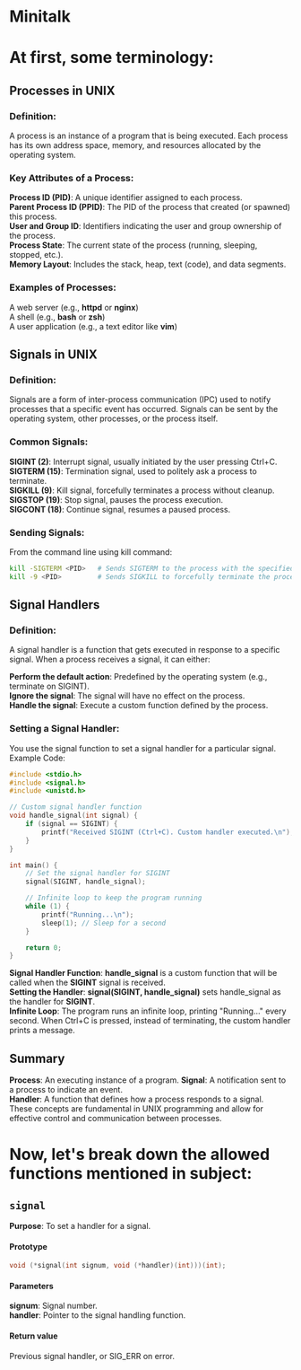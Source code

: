 # Minitalk

# At first, some terminology:

## Processes in UNIX
### Definition:
A process is an instance of a program that is being executed. Each process has its own address space, memory, and resources allocated by the operating system.

### Key Attributes of a Process:
**Process ID (PID)**: A unique identifier assigned to each process.<br />
**Parent Process ID (PPID)**: The PID of the process that created (or spawned) this process.<br />
**User and Group ID**: Identifiers indicating the user and group ownership of the process.<br />
**Process State**: The current state of the process (running, sleeping, stopped, etc.).<br />
**Memory Layout**: Includes the stack, heap, text (code), and data segments.<br />

### Examples of Processes:
A web server (e.g., **httpd** or **nginx**)<br />
A shell (e.g., **bash** or **zsh**)<br />
A user application (e.g., a text editor like **vim**)<br />

## Signals in UNIX
### Definition:
Signals are a form of inter-process communication (IPC) used to notify processes that a specific event has occurred. Signals can be sent by the operating system, other processes, or the process itself.

### Common Signals:
**SIGINT (2)**: Interrupt signal, usually initiated by the user pressing Ctrl+C.<br />
**SIGTERM (15)**: Termination signal, used to politely ask a process to terminate.<br />
**SIGKILL (9)**: Kill signal, forcefully terminates a process without cleanup.<br />
**SIGSTOP (19)**: Stop signal, pauses the process execution.<br />
**SIGCONT (18)**: Continue signal, resumes a paused process.<br />

### Sending Signals:
From the command line using kill command:

```bash
kill -SIGTERM <PID>   # Sends SIGTERM to the process with the specified PID
kill -9 <PID>         # Sends SIGKILL to forcefully terminate the process
```

## Signal Handlers
### Definition:
A signal handler is a function that gets executed in response to a specific signal. When a process receives a signal, it can either:

**Perform the default action**: Predefined by the operating system (e.g., terminate on SIGINT).<br />
**Ignore the signal**: The signal will have no effect on the process.<br />
**Handle the signal**: Execute a custom function defined by the process.<br />

### Setting a Signal Handler:
You use the signal function to set a signal handler for a particular signal.
Example Code:

```c
#include <stdio.h>
#include <signal.h>
#include <unistd.h>

// Custom signal handler function
void handle_signal(int signal) {
    if (signal == SIGINT) {
        printf("Received SIGINT (Ctrl+C). Custom handler executed.\n");
    }
}

int main() {
    // Set the signal handler for SIGINT
    signal(SIGINT, handle_signal);

    // Infinite loop to keep the program running
    while (1) {
        printf("Running...\n");
        sleep(1); // Sleep for a second
    }

    return 0;
}
```
**Signal Handler Function**: **handle_signal** is a custom function that will be called when the **SIGINT** signal is received.<br />
**Setting the Handler**: **signal(SIGINT, handle_signal)** sets handle_signal as the handler for **SIGINT**.<br />
**Infinite Loop**: The program runs an infinite loop, printing "Running..." every second. When Ctrl+C is pressed, instead of terminating, the custom handler prints a message.<br />

## Summary
**Process**: An executing instance of a program.
**Signal**: A notification sent to a process to indicate an event.<br />
**Handler**: A function that defines how a process responds to a signal.<br />
These concepts are fundamental in UNIX programming and allow for effective control and communication between processes.<br />

# Now, let's break down the allowed functions mentioned in subject:
## `signal`
**Purpose**: To set a handler for a signal.<br />
#### Prototype
```c
void (*signal(int signum, void (*handler)(int)))(int);
```
#### Parameters
**signum**: Signal number.<br />
**handler**: Pointer to the signal handling function.<br />
#### Return value
Previous signal handler, or SIG_ERR on error.




